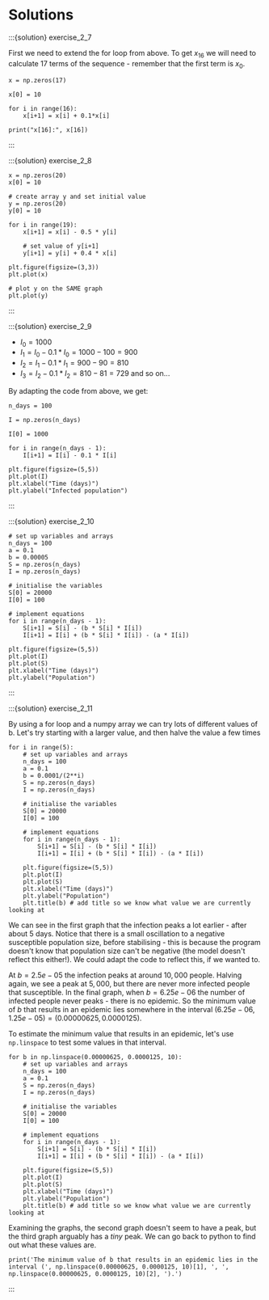 # Solutions



:::{solution} exercise_2_7

First we need to extend the for loop from above. To get $x_{16}$ we will need to calculate 17 terms of the sequence - remember that the first term is $x_0$.

```{code-block} python
x = np.zeros(17)

x[0] = 10

for i in range(16):
    x[i+1] = x[i] + 0.1*x[i] 
    
print("x[16]:", x[16]) 
```

:::

:::{solution} exercise_2_8

```
x = np.zeros(20)
x[0] = 10

# create array y and set initial value
y = np.zeros(20)
y[0] = 10

for i in range(19):
    x[i+1] = x[i] - 0.5 * y[i]  

    # set value of y[i+1]
    y[i+1] = y[i] + 0.4 * x[i]

plt.figure(figsize=(3,3))
plt.plot(x)

# plot y on the SAME graph
plt.plot(y)
```
:::

:::{solution} exercise_2_9
- $I_0 = 1000$
- $I_1 = I_0 - 0.1*I_0 = 1000 - 100 = 900$
- $I_2 = I_1 - 0.1*I_1 = 900 - 90 = 810$
- $I_3 = I_2 - 0.1*I_2 = 810 - 81 = 729$
and so on...

By adapting the code from above, we get:
```
n_days = 100

I = np.zeros(n_days)

I[0] = 1000

for i in range(n_days - 1):
    I[i+1] = I[i] - 0.1 * I[i]

plt.figure(figsize=(5,5))
plt.plot(I)
plt.xlabel("Time (days)")
plt.ylabel("Infected population")
```
:::

:::{solution} exercise_2_10

```
# set up variables and arrays
n_days = 100
a = 0.1
b = 0.00005
S = np.zeros(n_days)
I = np.zeros(n_days)

# initialise the variables
S[0] = 20000
I[0] = 100

# implement equations
for i in range(n_days - 1):
    S[i+1] = S[i] - (b * S[i] * I[i])
    I[i+1] = I[i] + (b * S[i] * I[i]) - (a * I[i])

plt.figure(figsize=(5,5))
plt.plot(I)
plt.plot(S)
plt.xlabel("Time (days)")
plt.ylabel("Population")
```
:::

:::{solution} exercise_2_11

By using a for loop and a numpy array we can try lots of different values of b.
Let's try starting with a larger value, and then halve the value a few times
```
for i in range(5):
    # set up variables and arrays
    n_days = 100
    a = 0.1
    b = 0.0001/(2**i)
    S = np.zeros(n_days)
    I = np.zeros(n_days)

    # initialise the variables
    S[0] = 20000
    I[0] = 100

    # implement equations
    for i in range(n_days - 1):
        S[i+1] = S[i] - (b * S[i] * I[i])
        I[i+1] = I[i] + (b * S[i] * I[i]) - (a * I[i])

    plt.figure(figsize=(5,5))
    plt.plot(I)
    plt.plot(S)
    plt.xlabel("Time (days)")
    plt.ylabel("Population")
    plt.title(b) # add title so we know what value we are currently looking at
```
We can see in the first graph that the infection peaks a lot earlier - after about 5 days. Notice that there is a small oscillation to a negative susceptible population size, before stabilising - this is because the program doesn't know that population size can't be negative (the model doesn't reflect this either!). We could adapt the code to reflect this, if we wanted to. 

At $b = 2.5e-05$ the infection peaks at around $10,000$ people. Halving again, we see a peak at $5,000$, but there are never more infected people that susceptible. In the final graph, when $b = 6.25e-06$ the number of infected people never peaks - there is no epidemic. So the minimum value of $b$ that results in an epidemic lies somewhere in the interval $(6.25e-06, 1.25e-05) = (0.00000625, 0.0000125)$.

To estimate the minimum value that results in an epidemic, let's use `np.linspace` to test some values in that interval.

```
for b in np.linspace(0.00000625, 0.0000125, 10):
    # set up variables and arrays
    n_days = 100
    a = 0.1
    S = np.zeros(n_days)
    I = np.zeros(n_days)

    # initialise the variables
    S[0] = 20000
    I[0] = 100

    # implement equations
    for i in range(n_days - 1):
        S[i+1] = S[i] - (b * S[i] * I[i])
        I[i+1] = I[i] + (b * S[i] * I[i]) - (a * I[i])

    plt.figure(figsize=(5,5))
    plt.plot(I)
    plt.plot(S)
    plt.xlabel("Time (days)")
    plt.ylabel("Population")
    plt.title(b) # add title so we know what value we are currently looking at
```
Examining the graphs, the second graph doesn't seem to have a peak, but the third graph arguably has a *tiny* peak. We can go back to python to find out what these values are.

```
print('The minimum value of b that results in an epidemic lies in the interval (', np.linspace(0.00000625, 0.0000125, 10)[1], ', ', np.linspace(0.00000625, 0.0000125, 10)[2], ').')
```
:::